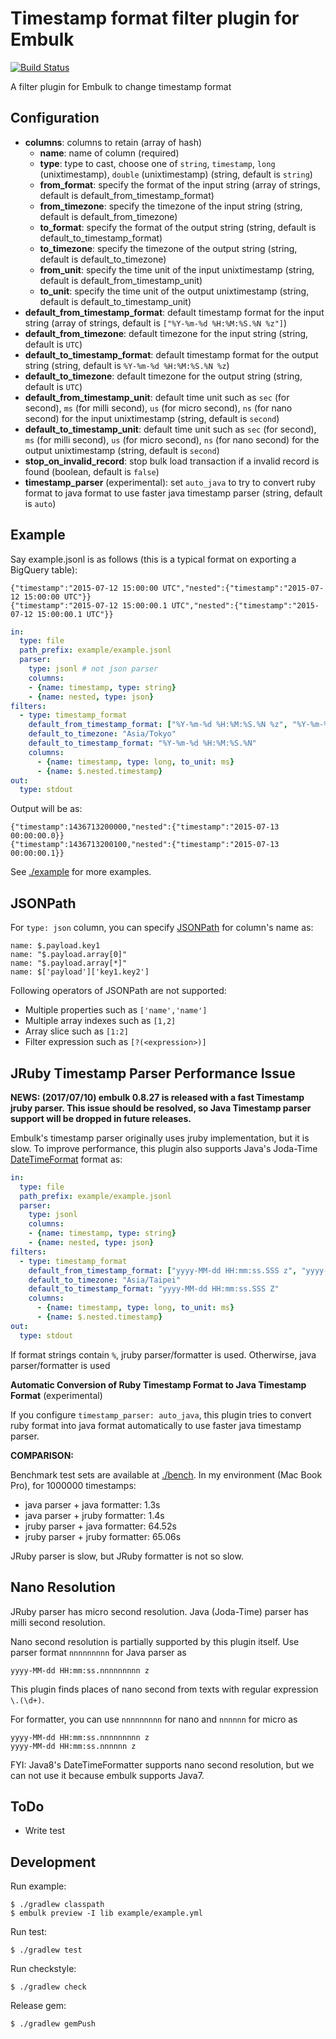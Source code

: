 # Timestamp format filter plugin for Embulk

[![Build Status](https://secure.travis-ci.org/sonots/embulk-filter-timestamp_format.png?branch=master)](http://travis-ci.org/sonots/embulk-filter-timestamp_format)

A filter plugin for Embulk to change timestamp format

## Configuration

- **columns**: columns to retain (array of hash)
  - **name**: name of column (required)
  - **type**: type to cast, choose one of `string`, `timestamp`, `long` (unixtimestamp), `double` (unixtimestamp) (string, default is `string`)
  - **from_format**: specify the format of the input string (array of strings, default is default_from_timestamp_format)
  - **from_timezone**: specify the timezone of the input string (string, default is default_from_timezone)
  - **to_format**: specify the format of the output string (string, default is default_to_timestamp_format)
  - **to_timezone**: specify the timezone of the output string (string, default is default_to_timezone)
  - **from_unit**: specify the time unit of the input unixtimestamp (string, default is default_from_timestamp_unit)
  - **to_unit**: specify the time unit of the output unixtimestamp (string, default is default_to_timestamp_unit)
- **default_from_timestamp_format**: default timestamp format for the input string (array of strings, default is `["%Y-%m-%d %H:%M:%S.%N %z"]`)
- **default_from_timezone**: default timezone for the input string (string, default is `UTC`)
- **default_to_timestamp_format**: default timestamp format for the output string (string, default is `%Y-%m-%d %H:%M:%S.%N %z`)
- **default_to_timezone**: default timezone for the output string (string, default is `UTC`)
- **default_from_timestamp_unit**: default time unit such as `sec` (for second), `ms` (for milli second), `us` (for micro second), `ns` (for nano second) for the input unixtimestamp (string, default is `second`)
- **default_to_timestamp_unit**: default time unit such as `sec` (for second), `ms` (for milli second), `us` (for micro second), `ns` (for nano second) for the output unixtimestamp (string, default is `second`)
- **stop_on_invalid_record**: stop bulk load transaction if a invalid record is found (boolean, default is `false`)
- **timestamp_parser** (experimental): set `auto_java` to try to convert ruby format to java format to use faster java timestamp parser (string, default is `auto`)

## Example

Say example.jsonl is as follows (this is a typical format on exporting a BigQuery table):

```
{"timestamp":"2015-07-12 15:00:00 UTC","nested":{"timestamp":"2015-07-12 15:00:00 UTC"}}
{"timestamp":"2015-07-12 15:00:00.1 UTC","nested":{"timestamp":"2015-07-12 15:00:00.1 UTC"}}
```

```yaml
in:
  type: file
  path_prefix: example/example.jsonl
  parser:
    type: jsonl # not json parser
    columns:
    - {name: timestamp, type: string}
    - {name: nested, type: json}
filters:
  - type: timestamp_format
    default_from_timestamp_format: ["%Y-%m-%d %H:%M:%S.%N %z", "%Y-%m-%d %H:%M:%S %z"]
    default_to_timezone: "Asia/Tokyo"
    default_to_timestamp_format: "%Y-%m-%d %H:%M:%S.%N"
    columns:
      - {name: timestamp, type: long, to_unit: ms}
      - {name: $.nested.timestamp}
out:
  type: stdout
```

Output will be as:

```
{"timestamp":1436713200000,"nested":{"timestamp":"2015-07-13 00:00:00.0}}
{"timestamp":1436713200100,"nested":{"timestamp":"2015-07-13 00:00:00.1}}
```

See [./example](./example) for more examples.

## JSONPath

For `type: json` column, you can specify [JSONPath](http://goessner.net/articles/JsonPath/) for column's name as:

```
name: $.payload.key1
name: "$.payload.array[0]"
name: "$.payload.array[*]"
name: $['payload']['key1.key2']
```

Following operators of JSONPath are not supported:

* Multiple properties such as `['name','name']`
* Multiple array indexes such as `[1,2]`
* Array slice such as `[1:2]`
* Filter expression such as `[?(<expression>)]`

## JRuby Timestamp Parser Performance Issue

**NEWS: (2017/07/10) embulk 0.8.27 is released with a fast Timestamp jruby parser. This issue should be resolved, so Java Timestamp parser support will be dropped in future releases.**

Embulk's timestamp parser originally uses jruby implementation, but it is slow.
To improve performance, this plugin also supports Java's Joda-Time [DateTimeFormat](http://joda-time.sourceforge.net/apidocs/org/joda/time/format/DateTimeFormat.html) format as:

```yaml
in:
  type: file
  path_prefix: example/example.jsonl
  parser:
    type: jsonl
    columns:
    - {name: timestamp, type: string}
    - {name: nested, type: json}
filters:
  - type: timestamp_format
    default_from_timestamp_format: ["yyyy-MM-dd HH:mm:ss.SSS z", "yyyy-MM-dd HH:mm:ss z", "yyyy-MM-dd HH:mm:ss"]
    default_to_timezone: "Asia/Taipei"
    default_to_timestamp_format: "yyyy-MM-dd HH:mm:ss.SSS Z"
    columns:
      - {name: timestamp, type: long, to_unit: ms}
      - {name: $.nested.timestamp}
out:
  type: stdout
```

If format strings contain `%`, jruby parser/formatter is used. Otherwirse, java parser/formatter is used

**Automatic Conversion of Ruby Timestamp Format to Java Timestamp Format** (experimental)

If you configure `timestamp_parser: auto_java`, this plugin tries to convert ruby format into java format automatically to use faster java timestamp parser.

**COMPARISON:**

Benchmark test sets are available at [./bench](./bench).  In my environment (Mac Book Pro), for 1000000 timestamps:

* java parser + java formatter: 1.3s
* java parser + jruby formatter: 1.4s
* jruby parser + java formatter: 64.52s
* jruby parser + jruby formatter: 65.06s

JRuby parser is slow, but JRuby formatter is not so slow.

## Nano Resolution

JRuby parser has micro second resolution. Java (Joda-Time) parser has milli second resolution.

Nano second resolution is partially supported by this plugin itself. Use parser format `nnnnnnnnn` for Java parser as

```
yyyy-MM-dd HH:mm:ss.nnnnnnnnn z
```

This plugin finds places of nano second from texts with regular expression `\.(\d+)`.

For formatter, you can use `nnnnnnnnn` for nano and `nnnnnn` for micro as

```
yyyy-MM-dd HH:mm:ss.nnnnnnnnn z
yyyy-MM-dd HH:mm:ss.nnnnnn z
```

FYI: Java8's DateTimeFormatter supports nano second resolution, but we can not use it because embulk supports Java7.

## ToDo

* Write test

## Development

Run example:

```
$ ./gradlew classpath
$ embulk preview -I lib example/example.yml
```

Run test:

```
$ ./gradlew test
```

Run checkstyle:

```
$ ./gradlew check
```

Release gem:

```
$ ./gradlew gemPush
```
